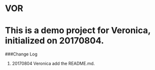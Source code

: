 # VOR
# This is a demo project for Veronica, initialized on 20170804.

###Change Log
1. 20170804 Veronica add the README.md.
